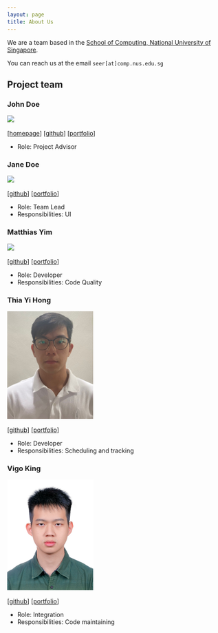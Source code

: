 ```yaml
---
layout: page
title: About Us
---
```


We are a team based in the [School of Computing, National University of Singapore](https://www.comp.nus.edu.sg).

You can reach us at the email `seer[at]comp.nus.edu.sg`

## Project team

### John Doe

<img src="images/johndoe.png" width="200px">

[[homepage](http://www.comp.nus.edu.sg/~damithch)]
[[github](https://github.com/johndoe)]
[[portfolio](team/johndoe.md)]

* Role: Project Advisor

### Jane Doe

<img src="images/johndoe.png" width="200px">

[[github](http://github.com/johndoe)]
[[portfolio](team/johndoe.md)]

* Role: Team Lead
* Responsibilities: UI

### Matthias Yim

<img src="images/matthias890.png" width="200px">

[[github](http://github.com/matthias890)] [[portfolio](team/johndoe.md)]

* Role: Developer
* Responsibilities: Code Quality

### Thia Yi Hong

<img src="images/yhthia.png" width="200px">

[[github](http://github.com/yhthia)]
[[portfolio](team/johndoe.md)]

* Role: Developer
* Responsibilities: Scheduling and tracking

### Vigo King

<img src="images/vrospix.png" width="200px">

[[github](http://github.com/vrospix)]
[[portfolio](team/johndoe.md)]

* Role: Integration
* Responsibilities: Code maintaining
